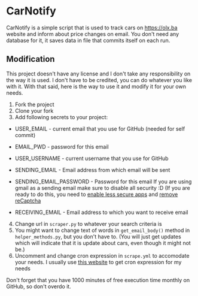 # CarNotify

CarNotify is a simple script that is used to track cars on https://olx.ba website and inform about price changes on email.
You don't need any database for it, it saves data in file that commits itself on each run.

## Modification

This project doesn't have any license and I don't take any responsibility on the way it is used. I don't have to be credited, you can do whatever you like with it. With that said, here is the way to use it and modify it for your own needs.

1. Fork the project
2. Clone your fork
3. Add following secrets to your project:
  - USER_EMAIL - current email that you use for GitHub (needed for self commit)
  - EMAIL_PWD - password for this email
  - USER_USERNAME - current username that you use for GitHub

  - SENDING_EMAIL - Email address from which email will be sent
  - SENDING_EMAIL_PASSWORD - Password for this email
      If you are using gmail as a sending email make sure to disable all security :D 
      (If you are ready to do this, you need to [enable less secure apps](https://myaccount.google.com/lesssecureapps) and [remove reCaptcha](https://accounts.google.com/b/0/DisplayUnlockCaptcha)
  - RECEIVING_EMAIL - Email address to which you want to receive email

4. Change url in ```scraper.py``` to whatever your search criteria is
5. You might want to change text of words in ```get_email_body()``` method in ```helper_methods.py```, but you don't have to. (You will just get updates which will indicate that it is update about cars, even though it might not be.)
6. Uncomment and change cron expression in ```scrape.yml``` to accomodate your needs. I usually use [this website](https://crontab.guru/) to get cron expression for my needs

Don't forget that you have 1000 minutes of free execution time monthly on GitHub, so don't overdo it.